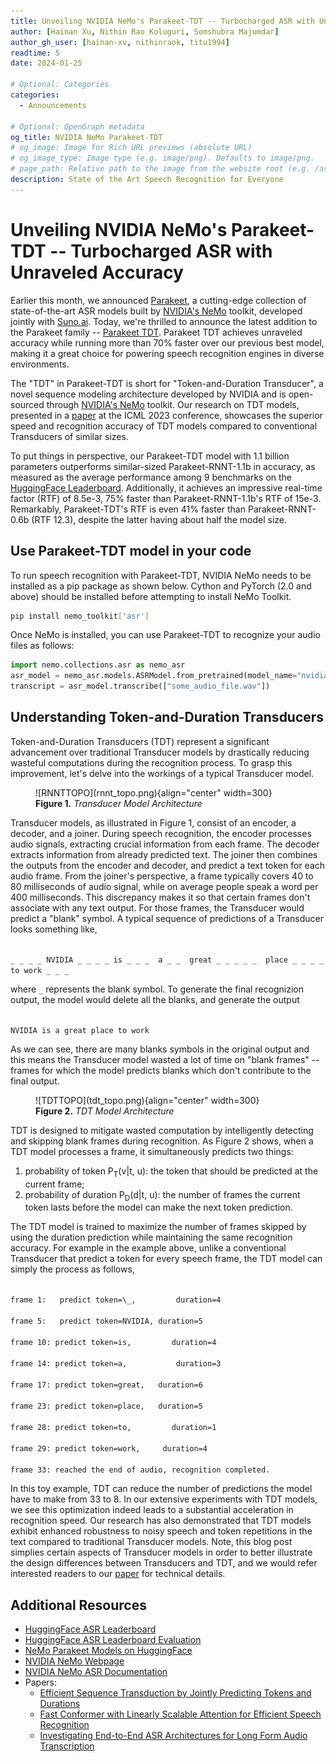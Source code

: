 ```yaml
---
title: Unveiling NVIDIA NeMo's Parakeet-TDT -- Turbocharged ASR with Unraveled Accuracy
author: [Hainan Xu, Nithin Rao Koluguri, Somshubra Majumdar]
author_gh_user: [hainan-xv, nithinraok, titu1994]
readtime: 5
date: 2024-01-25

# Optional: Categories
categories:
  - Announcements

# Optional: OpenGraph metadata
og_title: NVIDIA NeMo Parakeet-TDT
# og_image: Image for Rich URL previews (absolute URL)
# og_image_type: Image type (e.g. image/png). Defaults to image/png.
# page_path: Relative path to the image from the website root (e.g. /assets/images/). If specified, the image at this path will be used for the link preview. It is unlikely you will need this parameter - you can probably use og_image instead.
description: State of the Art Speech Recognition for Everyone
---
```


# Unveiling NVIDIA NeMo's Parakeet-TDT -- Turbocharged ASR with Unraveled Accuracy

Earlier this month, we announced [Parakeet](https://huggingface.co/collections/nvidia/parakeet-659711f49d1469e51546e021), a cutting-edge collection of state-of-the-art ASR models built by [NVIDIA's NeMo](https://nvidia.github.io/NeMo/) toolkit, developed jointly with [Suno.ai](http://suno.ai/). Today, we're thrilled to announce the latest addition to the Parakeet family -- [Parakeet TDT](https://huggingface.co/nvidia/parakeet-tdt-1.1b). Parakeet TDT achieves unraveled accuracy while running more than 70% faster over our previous best model, making it a great choice for powering speech recognition engines in diverse environments.


The "TDT" in Parakeet-TDT is short for "Token-and-Duration Transducer", a novel sequence modeling architecture developed by NVIDIA and is open-sourced through [NVIDIA's NeMo](https://nvidia.github.io/NeMo/) toolkit. Our research on TDT models, presented in a [paper](https://arxiv.org/abs/2304.06795) at the ICML 2023 conference, showcases the superior speed and recognition accuracy of TDT models compared to conventional Transducers of similar sizes. 

To put things in perspective, our Parakeet-TDT model with 1.1 billion parameters outperforms similar-sized Parakeet-RNNT-1.1b in accuracy, as measured as the average performance among 9 benchmarks on the [HuggingFace Leaderboard](https://huggingface.co/spaces/hf-audio/open_asr_leaderboard). Additionally, it achieves an impressive real-time factor (RTF) of 8.5e-3, 75% faster than Parakeet-RNNT-1.1b's RTF of 15e-3. Remarkably, Parakeet-TDT's RTF is even 41% faster than Parakeet-RNNT-0.6b (RTF 12.3), despite the latter having about half the model size.

## Use Parakeet-TDT model in your code

To run speech recognition with Parakeet-TDT, NVIDIA NeMo needs to be installed as a pip package as shown below. Cython and PyTorch (2.0 and above) should be installed before attempting to install NeMo Toolkit.

```bash 
pip install nemo_toolkit['asr']
```

Once NeMo is installed, you can use Parakeet-TDT to recognize your audio files as follows:
```python
import nemo.collections.asr as nemo_asr
asr_model = nemo_asr.models.ASRModel.from_pretrained(model_name="nvidia/parakeet-tdt-1.1b")
transcript = asr_model.transcribe(["some_audio_file.wav"])
```


## Understanding Token-and-Duration Transducers

Token-and-Duration Transducers (TDT) represent a significant advancement over traditional Transducer models by drastically reducing wasteful computations during the recognition process. To grasp this improvement, let's delve into the workings of a typical Transducer model.

<figure markdown>
  ![RNNTTOPO](rnnt_topo.png){align="center" width=300}
  <figcaption><b>Figure 1.</b> <i>Transducer Model Architecture</i></figcaption>
</figure>

Transducer models, as illustrated in Figure 1, consist of an encoder, a decoder, and a joiner. During speech recognition, the encoder processes audio signals, extracting crucial information from each frame. The decoder extracts information from already predicted text. The joiner then combines the outputs from the encoder and decoder, and predict a text token for each audio frame. From the joiner's perspective, a frame typically covers 40 to 80 milliseconds of audio signal, while on average people speak a word per 400 milliseconds. This discrepancy makes it so that certain frames don't associate with any text output. For those frames, the Transducer would predict a "blank" symbol. A typical sequence of predictions of a Transducer looks something like,

<code>
_ _ _ _ NVIDIA _ _ _ _ is _ _ _  a _ _  great _ _ _ _ _  place _ _ _ _ to work _ _ _
</code>

where <code>\_</code> represents the blank symbol. To generate the final recognizion output, the model would delete all the blanks, and generate the output

<code>
NVIDIA is a great place to work
</code>

As we can see, there are many blanks symbols in the original output and this means the Transducer model wasted a lot of time on "blank frames" -- frames for which the model predicts blanks which don't contribute to the final output.

<figure markdown>
  ![TDTTOPO](tdt_topo.png){align="center" width=300}
  <figcaption><b>Figure 2.</b> <i>TDT Model Architecture</i></figcaption>
</figure>


TDT is designed to mitigate wasted computation by intelligently detecting and skipping blank frames during recognition. As Figure 2 shows, when a TDT model processes a frame, it simultaneously predicts two things: 

<ol type="1">
<li>probability of token P<sub>T</sub>(v|t, u): the token that should be
predicted at the current frame;</li>
<li>probability of duration P<sub>D</sub>(d|t, u): the number of frames the
current token lasts before the model can make the next token prediction. 
</ol>

The TDT model is trained to maximize the number of frames skipped by using the
duration prediction while maintaining the same recognition accuracy.
For example in the example above, unlike a conventional Transducer that predict
a token for every speech frame, the TDT model can simply the process as follows,

<code>
frame 1:&nbsp;  predict token=\_, &nbsp;&nbsp;&nbsp;&nbsp;    duration=4 <br>
frame 5:&nbsp;  predict token=NVIDIA, duration=5 <br>
frame 10: predict token=is,&nbsp;&nbsp;&nbsp;&nbsp;     duration=4 <br>
frame 14: predict token=a,&nbsp;&nbsp;&nbsp;&nbsp;&nbsp;      duration=3 <br>
frame 17: predict token=great,&nbsp;  duration=6 <br>
frame 23: predict token=place,&nbsp;  duration=5 <br>
frame 28: predict token=to,&nbsp;&nbsp;&nbsp;&nbsp;     duration=1 <br>
frame 29: predict token=work,&nbsp;&nbsp;   duration=4 <br>
frame 33: reached the end of audio, recognition completed.
</code>

In this toy example, TDT can reduce the number of predictions the model have to make
from 33 to 8. In our extensive experiments with TDT models, we see this
optimization indeed leads to a substantial acceleration in recognition speed.
Our research has also demonstrated that TDT models exhibit enhanced robustness
to noisy speech and token repetitions in the text compared to traditional
Transducer models. Note, this blog post simplies certain aspects of Transducer models
in order to better illustrate the design differences between
Transducers and TDT, and we would refer interested readers to our
[paper](https://arxiv.org/abs/2309.09950) for technical details. 


## Additional Resources

* [HuggingFace ASR Leaderboard](https://huggingface.co/spaces/hf-audio/open_asr_leaderboard)
* [HuggingFace ASR Leaderboard Evaluation](https://github.com/huggingface/open_asr_leaderboard)
* [NeMo Parakeet Models on HuggingFace](https://huggingface.co/models?library=nemo&sort=trending&search=parakee)
* [NVIDIA NeMo Webpage](https://github.com/NVIDIA/NeMo)
* [NVIDIA NeMo ASR Documentation](https://docs.nvidia.com/deeplearning/nemo/user-guide/index.html)
* Papers:
    * [Efficient Sequence Transduction by Jointly Predicting Tokens and Durations](https://arxiv.org/abs/2304.06795)
    * [Fast Conformer with Linearly Scalable Attention for Efficient Speech Recognition](https://arxiv.org/abs/2305.05084)
    * [Investigating End-to-End ASR Architectures for Long Form Audio Transcription](https://arxiv.org/abs/2309.09950)
